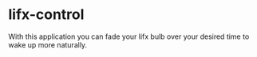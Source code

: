 # lifx-control

With this application you can fade your lifx bulb over your desired time to wake up more naturally.